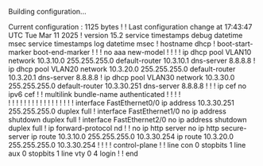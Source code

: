 Building configuration...

Current configuration : 1125 bytes
!
! Last configuration change at 17:43:47 UTC Tue Mar 11 2025
!
version 15.2
service timestamps debug datetime msec
service timestamps log datetime msec
!
hostname dhcp
!
boot-start-marker
boot-end-marker
!
!
!
no aaa new-model
!
!
!
!
ip dhcp pool VLAN10
 network 10.3.10.0 255.255.255.0
 default-router 10.3.10.1 
 dns-server 8.8.8.8 
!
ip dhcp pool VLAN20
 network 10.3.20.0 255.255.255.0
 default-router 10.3.20.1 
 dns-server 8.8.8.8 
!
ip dhcp pool VLAN30
 network 10.3.30.0 255.255.255.0
 default-router 10.3.30.251 
 dns-server 8.8.8.8 
!
!
!
ip cef
no ipv6 cef
!
!
multilink bundle-name authenticated
!
!
!
!         
!
!
!
!
!
!
!
!
! 
!
!
!
!
!
!
!
!
interface FastEthernet0/0
 ip address 10.3.30.251 255.255.255.0
 duplex full
!
interface FastEthernet1/0
 no ip address
 shutdown
 duplex full
!
interface FastEthernet2/0
 no ip address
 shutdown
 duplex full
!
ip forward-protocol nd
!
!
no ip http server
no ip http secure-server
ip route 10.3.10.0 255.255.255.0 10.3.30.254
ip route 10.3.20.0 255.255.255.0 10.3.30.254
!
!
!
!
control-plane
!
!
line con 0
 stopbits 1
line aux 0
 stopbits 1
line vty 0 4
 login
!
!
end